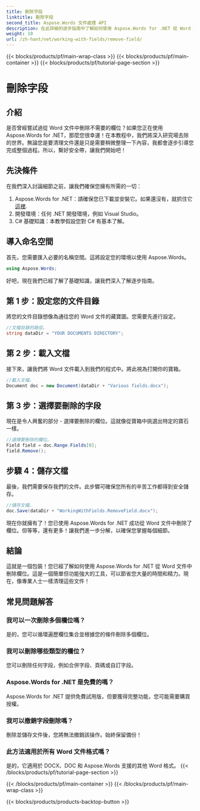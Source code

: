 ```yaml
---
title: 刪除字段
linktitle: 刪除字段
second_title: Aspose.Words 文件處理 API
description: 在此詳細的逐步指南中了解如何使用 Aspose.Words for .NET 從 Word 文件中刪除欄位。非常適合開發人員和文件管理。
weight: 10
url: /zh-hant/net/working-with-fields/remove-field/
---
```


{{< blocks/products/pf/main-wrap-class >}}
{{< blocks/products/pf/main-container >}}
{{< blocks/products/pf/tutorial-page-section >}}

# 刪除字段

## 介紹

是否曾經嘗試過從 Word 文件中刪除不需要的欄位？如果您正在使用 Aspose.Words for .NET，那麼您很幸運！在本教程中，我們將深入研究場去除的世界。無論您是要清理文件還是只是需要稍微整理一下內容，我都會逐步引導您完成整個過程。所以，繫好安全帶，讓我們開始吧！

## 先決條件

在我們深入討論細節之前，讓我們確保您擁有所需的一切：

1.  Aspose.Words for .NET：請確保您已下載並安裝它。如果還沒有，就抓住它[這裡](https://releases.aspose.com/words/net/).
2. 開發環境：任何 .NET 開發環境，例如 Visual Studio。
3. C# 基礎知識：本教學假設您對 C# 有基本了解。

## 導入命名空間

首先，您需要匯入必要的名稱空間。這將設定您的環境以使用 Aspose.Words。

```csharp
using Aspose.Words;
```

好吧，現在我們已經了解了基礎知識，讓我們深入了解逐步指南。

## 第 1 步：設定您的文件目錄

將您的文件目錄想像為通往您的 Word 文件的藏寶圖。您需要先進行設定。

```csharp
//文檔目錄的路徑。
string dataDir = "YOUR DOCUMENTS DIRECTORY";
```

## 第 2 步：載入文檔

接下來，讓我們將 Word 文件載入到我們的程式中。將此視為打開你的寶箱。

```csharp
//載入文檔。
Document doc = new Document(dataDir + "Various fields.docx");
```

## 第 3 步：選擇要刪除的字段

現在是令人興奮的部分 - 選擇要刪除的欄位。這就像從寶箱中挑選出特定的寶石一樣。

```csharp
//選擇要刪除的欄位。
Field field = doc.Range.Fields[0];
field.Remove();
```

## 步驟 4：儲存文檔

最後，我們需要保存我們的文件。此步驟可確保您所有的辛苦工作都得到安全儲存。

```csharp
//儲存文檔。
doc.Save(dataDir + "WorkingWithFields.RemoveField.docx");
```

現在你就擁有了！您已使用 Aspose.Words for .NET 成功從 Word 文件中刪除了欄位。但等等，還有更多！讓我們進一步分解，以確保您掌握每個細節。

## 結論

這就是一個包裝！您已經了解如何使用 Aspose.Words for .NET 從 Word 文件中刪除欄位。這是一個簡單但功能強大的工具，可以節省您大量的時間和精力。現在，像專業人士一樣清理這些文件！

## 常見問題解答

### 我可以一次刪除多個欄位嗎？
是的，您可以循環遍歷欄位集合並根據您的條件刪除多個欄位。

### 我可以刪除哪些類型的欄位？
您可以刪除任何字段，例如合併字段、頁碼或自訂字段。

### Aspose.Words for .NET 是免費的嗎？
Aspose.Words for .NET 提供免費試用版，但要獲得完整功能，您可能需要購買授權。

### 我可以撤銷字段刪除嗎？
刪除並儲存文件後，您將無法撤銷該操作。始終保留備份！

### 此方法適用於所有 Word 文件格式嗎？
是的，它適用於 DOCX、DOC 和 Aspose.Words 支援的其他 Word 格式。
{{< /blocks/products/pf/tutorial-page-section >}}

{{< /blocks/products/pf/main-container >}}
{{< /blocks/products/pf/main-wrap-class >}}

{{< blocks/products/products-backtop-button >}}
